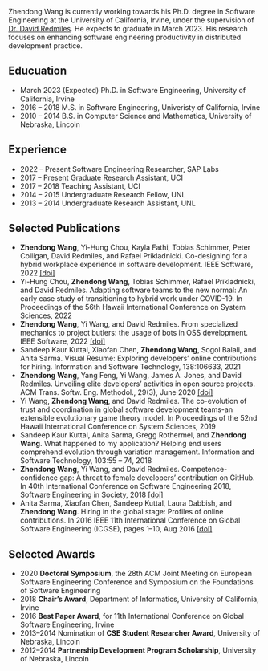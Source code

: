 Zhendong Wang is currently working towards his Ph.D. degree in Software Engineering at the University of California, Irvine, under the supervision of [Dr. David Redmiles](https://redmiles.ics.uci.edu/). He expects to graduate in March 2023. His research focuses on enhancing software engineering productivity in distributed development practice.

## Educuation

* March 2023 (Expected)   Ph.D. in Software Engineering, University of California, Irvine
* 2016 – 2018             M.S. in Software Engineering, Univeristy of California, Irvine
* 2010 – 2014             B.S. in Computer Science and Mathematics, University of Nebraska, Lincoln

## Experience

* 2022 – Present          Software Engineering Researcher, SAP Labs
* 2017 – Present          Graduate Research Assistant, UCI
* 2017 – 2018             Teaching Assistant, UCI
* 2014 – 2015             Undergraduate Research Fellow, UNL
* 2013 – 2014             Undergraduate Research Assistant, UNL

## Selected Publications
* **Zhendong Wang**, Yi-Hung Chou, Kayla Fathi, Tobias Schimmer, Peter Colligan,
David Redmiles, and Rafael Prikladnicki. Co-designing for a hybrid workplace
experience in software development. IEEE Software, 2022 [[doi]](https://doi.org/10.1109/MS.2022.3229894)
* Yi-Hung Chou, **Zhendong Wang**, Tobias Schimmer, Rafael Prikladnicki, and David
Redmiles. Adapting software teams to the new normal: An early case study of
transitioning to hybrid work under COVID-19. In Proceedings of the 56th Hawaii
International Conference on System Sciences, 2022 
* **Zhendong Wang**, Yi Wang, and David Redmiles. From specialized mechanics to
project butlers: the usage of bots in OSS development. IEEE Software, 2022 [[doi]](https://doi.org/10.1109/MS.2022.3180297)
* Sandeep Kaur Kuttal, Xiaofan Chen, **Zhendong Wang**, Sogol Balali, and Anita
Sarma. Visual Resume: Exploring developers’ online contributions for hiring. Information and Software Technology, 138:106633, 2021
* **Zhendong Wang**, Yang Feng, Yi Wang, James A. Jones, and David Redmiles.
Unveiling elite developers’ activities in open source projects. ACM Trans. Softw.
Eng. Methodol., 29(3), June 2020 [[doi]](https://doi.org/10.1145/3387111)
* Yi Wang, **Zhendong Wang**, and David Redmiles. The co-evolution of trust and coordination in global software development teams-an extensible evolutionary game
theory model. In Proceedings of the 52nd Hawaii International Conference on
System Sciences, 2019
* Sandeep Kaur Kuttal, Anita Sarma, Gregg Rothermel, and **Zhendong Wang**. What
happened to my application? Helping end users comprehend evolution through
variation management. Information and Software Technology, 103:55 – 74, 2018
* **Zhendong Wang**, Yi Wang, and David Redmiles. Competence-confidence gap:
A threat to female developers’ contribution on GitHub. In 40th International
Conference on Software Engineering 2018, Software Engineering in Society, 2018 [[doi]](https://doi.org/10.1145/3183428.3183437)
* Anita Sarma, Xiaofan Chen, Sandeep Kuttal, Laura Dabbish, and **Zhendong
Wang**. Hiring in the global stage: Profiles of online contributions. In 2016 IEEE
11th International Conference on Global Software Engineering (ICGSE), pages
1–10, Aug 2016 [[doi]](https://doi.org/10.1109/ICGSE.2016.35)

## Selected Awards

* 2020 **Doctoral Symposium**, the 28th ACM Joint Meeting on European Software Engineering Conference and Symposium on the Foundations of Software Engineering
* 2018 **Chair’s Award**, Department of Informatics, University of California, Irvine
* 2016 **Best Paper Award**, for 11th International Conference on Global Software Engineering, Irvine
* 2013–2014 Nomination of **CSE Student Researcher Award**, University of Nebraska, Lincoln
* 2012–2014 **Partnership Development Program Scholarship**, University of Nebraska, Lincoln
